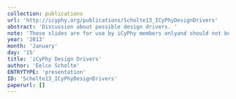 ```yaml
---
collection: publications
url: 'http://icyphy.org/publications/Scholte13_ICyPhyDesignDrivers'
abstract: 'Discussion about possible design drivers. '
note: 'These slides are for use by iCyPhy members onlyand should not be redistributed.'
year: '2013'
month: 'January'
day: '15'
title: 'iCyPhy Design Drivers'
author: 'Eelco Scholte'
ENTRYTYPE: 'presentation'
ID: 'Scholte13_ICyPhyDesignDrivers'
paperurl: []
---
```

